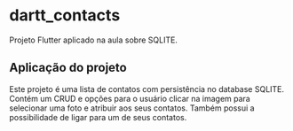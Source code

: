 # dartt_contacts

Projeto Flutter aplicado na aula sobre SQLITE.

## Aplicação do projeto

Este projeto é uma lista de contatos com persistência no database SQLITE.
Contém um CRUD e opções para o usuário clicar na imagem para selecionar uma foto e atribuir
aos seus contatos. Também possui a possibilidade de ligar para um de seus contatos.